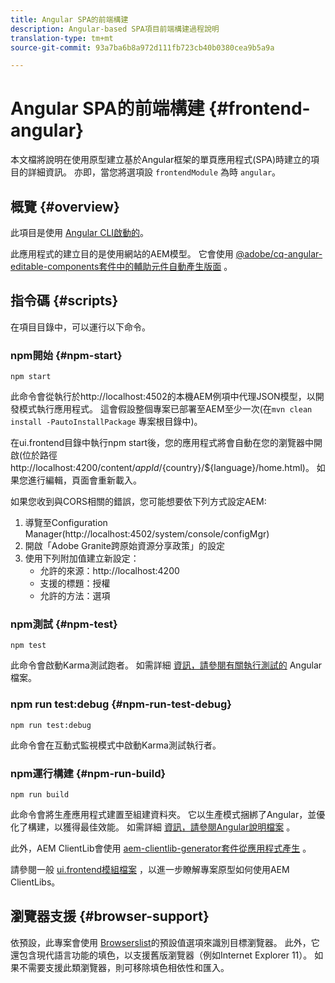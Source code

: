 ```yaml
---
title: Angular SPA的前端構建
description: Angular-based SPA項目前端構建過程說明
translation-type: tm+mt
source-git-commit: 93a7ba6b8a972d111fb723cb40b0380cea9b5a9a

---
```



# Angular SPA的前端構建 {#frontend-angular}

本文檔將說明在使用原型建立基於Angular框架的單頁應用程式(SPA)時建立的項目的詳細資訊。 亦即，當您將選項設 `frontendModule` 為時 `angular`。

## 概覽 {#overview}

此項目是使用 [Angular CLI啟動的](https://github.com/angular/angular-cli)。

此應用程式的建立目的是使用網站的AEM模型。 它會使用 [@adobe/cq-angular-editable-components套件中的輔助元件自動產生版面](https://www.npmjs.com/package/@adobe/cq-angular-editable-components) 。

## 指令碼 {#scripts}

在項目目錄中，可以運行以下命令。

### npm開始 {#npm-start}

```
npm start
```

此命令會從執行於http://localhost:4502的本機AEM例項中代理JSON模型，以開發模式執行應用程式。 這會假設整個專案已部署至AEM至少一次(在`mvn clean install -PautoInstallPackage` 專案根目錄中)。

在ui.frontend目錄中執行npm start後，您的應用程式將會自動在您的瀏覽器中開啟(位於路徑http://localhost:4200/content/${appId}/${country}/${language}/home.html)。 如果您進行編輯，頁面會重新載入。

如果您收到與CORS相關的錯誤，您可能想要依下列方式設定AEM:

1. 導覽至Configuration Manager(http://localhost:4502/system/console/configMgr)
1. 開啟「Adobe Granite跨原始資源分享政策」的設定
1. 使用下列附加值建立新設定：
   * 允許的來源：http://localhost:4200
   * 支援的標題：授權
   * 允許的方法：選項

### npm測試 {#npm-test}

```
npm test
```

此命令會啟動Karma測試跑者。 如需詳細 [資訊，請參閱有關執行測試的](https://angular.io/guide/testing) Angular檔案。

### npm run test:debug {#npm-run-test-debug}

```
npm run test:debug
```

此命令會在互動式監視模式中啟動Karma測試執行者。

### npm運行構建 {#npm-run-build}

```
npm run build
```

此命令會將生產應用程式建置至組建資料夾。 它以生產模式捆綁了Angular，並優化了構建，以獲得最佳效能。 如需詳細 [資訊，請參閱Angular說明檔案](https://angular.io/guide/deployment) 。

此外，AEM ClientLib會使用 [aem-clientlib-generator套件從應用程式產生](https://github.com/wcm-io-frontend/aem-clientlib-generator) 。

請參閱一般 [ui.frontend模組檔案](uifrontend.md#clientlibs) ，以進一步瞭解專案原型如何使用AEM ClientLibs。

## 瀏覽器支援 {#browser-support}

依預設，此專案會使用 [Browserslist](https://github.com/browserslist/browserslist)的預設值選項來識別目標瀏覽器。 此外，它還包含現代語言功能的填色，以支援舊版瀏覽器（例如Internet Explorer 11）。 如果不需要支援此類瀏覽器，則可移除填色相依性和匯入。
